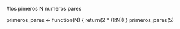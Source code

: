 #los pimeros N numeros pares



primeros_pares <- function(N) {
  return(2 * (1:N))
}
primeros_pares(5)
